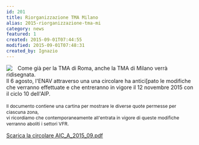 ```yaml
---
id: 201
title: Riorganizzazione TMA Milano
alias: 2015-riorganizzazione-tma-mi
category: news
featured: 1
created: 2015-09-01T07:44:55
modified: 2015-09-01T07:48:31
created_by: Ignazio
---
```

<p>
 <img border="0" src="../images/stories/enav.jpg" style="padding-right: 1em; float: left;"/>
 Come già per la TMA di Roma, anche la TMA di Milano verrà ridisegnata.
 <br/>
 Il 6 agosto, l'ENAV attraverso una una circolare ha antici[pato le modifiche che verranno effettuate e che entreranno in vigore il 12 novembre 2015 con il ciclo 10 dell'AIP.
 <br/>
 <br/>
 <span style="font-size: 12.1599998474121px; line-height: 1.3em;">
  Il documento contiene una cartina per mostrare le diverse quote permesse per ciascuna zona,
  <br/>
  vi ricordiamo che contemporaneamente all'entrata in vigore di queste modifiche verranno aboliti i settori VFR.
 </span>
</p>
<p>
 <a href="../dmdocuments/AIC_A_2015_09.pdf" target="_blank">
  Scarica la circolare AIC_A_2015_09.pdf
 </a>
</p>
